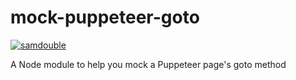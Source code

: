 # mock-puppeteer-goto

[![samdouble](https://circleci.com/gh/samdouble/mock-puppeteer-goto.svg?style=svg)](https://circleci.com/gh/samdouble/mock-puppeteer-goto)

A Node module to help you mock a Puppeteer page's goto method
